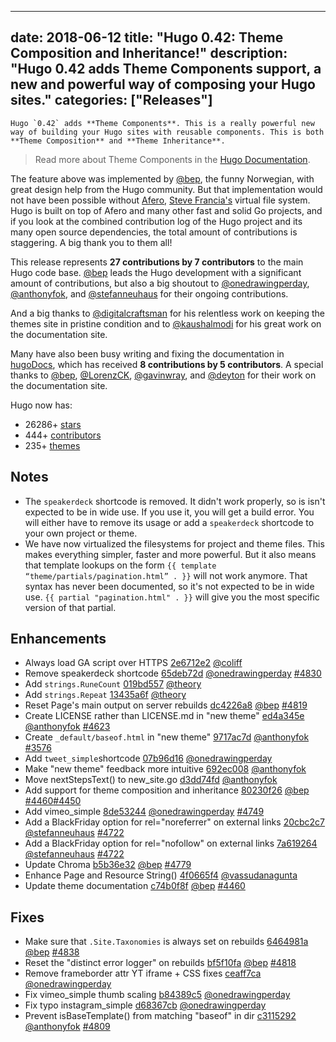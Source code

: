 
---
date: 2018-06-12
title: "Hugo 0.42: Theme Composition and Inheritance!"
description: "Hugo 0.42 adds Theme Components support, a new and powerful way of composing your Hugo sites."
categories: ["Releases"]
---

	Hugo `0.42` adds **Theme Components**. This is a really powerful new way of building your Hugo sites with reusable components. This is both **Theme Composition** and **Theme Inheritance**.

>Read more about Theme Components in the [Hugo Documentation](https://gohugo.io/hugo-modules/theme-components/).

The feature above was implemented by [@bep](https://github.com/bep), the funny Norwegian, with great design help from the Hugo community. But that implementation would not have been possible without [Afero](https://github.com/spf13/afero), [Steve Francia's](https://github.com/spf13) virtual file system. Hugo is built on top of Afero and many other fast and solid Go projects, and if you look at the combined contribution log of the Hugo project and its many open source dependencies, the total amount of contributions is staggering. A big thank you to them all!

This release represents **27 contributions by 7 contributors** to the main Hugo code base. [@bep](https://github.com/bep) leads the Hugo development with a significant amount of contributions, but also a big shoutout to [@onedrawingperday](https://github.com/onedrawingperday), [@anthonyfok](https://github.com/anthonyfok), and [@stefanneuhaus](https://github.com/stefanneuhaus) for their ongoing contributions.

And a big thanks to [@digitalcraftsman](https://github.com/digitalcraftsman) for his relentless work on keeping the themes site in pristine condition and to [@kaushalmodi](https://github.com/kaushalmodi) for his great work on the documentation site.

Many have also been busy writing and fixing the documentation in [hugoDocs](https://github.com/gohugoio/hugoDocs), 
which has received **8 contributions by 5 contributors**. A special thanks to [@bep](https://github.com/bep), [@LorenzCK](https://github.com/LorenzCK), [@gavinwray](https://github.com/gavinwray), and [@deyton](https://github.com/deyton) for their work on the documentation site.


Hugo now has:

* 26286+ [stars](https://github.com/gohugoio/hugo/stargazers)
* 444+ [contributors](https://github.com/gohugoio/hugo/graphs/contributors)
* 235+ [themes](http://themes.gohugo.io/)

## Notes
* The `speakerdeck` shortcode is removed. It didn't work properly, so is isn't expected to be in wide use. If you use it, you will get a build error. You will either have to remove its usage or add a `speakerdeck` shortcode to your own project or theme.
* We have now virtualized the filesystems for project and theme files. This makes everything simpler, faster and more powerful. But it also means that template lookups on the form `{{ template “theme/partials/pagination.html” . }}` will not work anymore. That syntax has never been documented, so it's not expected to be in wide use. `{{ partial "pagination.html" . }}` will give you the most specific version of that partial.

## Enhancements


* Always load GA script over HTTPS [2e6712e2](https://github.com/gohugoio/hugo/commit/2e6712e2814f333caa807888c1d8a9a5a3c03709) [@coliff](https://github.com/coliff) 
* Remove speakerdeck shortcode [65deb72d](https://github.com/gohugoio/hugo/commit/65deb72dc4c9299416cf2d9defddb96dba4101fd) [@onedrawingperday](https://github.com/onedrawingperday) [#4830](https://github.com/gohugoio/hugo/issues/4830)
* Add `strings.RuneCount` [019bd557](https://github.com/gohugoio/hugo/commit/019bd5576be87c9f06b6a928ede1a5e78677f7b3) [@theory](https://github.com/theory) 
* Add `strings.Repeat` [13435a6f](https://github.com/gohugoio/hugo/commit/13435a6f608306c5094fdcd72a1d9538727f91b2) [@theory](https://github.com/theory) 
* Reset Page's main output on server rebuilds [dc4226a8](https://github.com/gohugoio/hugo/commit/dc4226a8b27e03e31068fc945daab885d3819d04) [@bep](https://github.com/bep) [#4819](https://github.com/gohugoio/hugo/issues/4819)
* Create LICENSE rather than LICENSE.md in "new theme" [ed4a345e](https://github.com/gohugoio/hugo/commit/ed4a345efeaa19eef2c1c6360d22f75c24abc31a) [@anthonyfok](https://github.com/anthonyfok) [#4623](https://github.com/gohugoio/hugo/issues/4623)
* Create `_default/baseof.html` in "new theme" [9717ac7d](https://github.com/gohugoio/hugo/commit/9717ac7dce84d004afde4edb32ad81319c7dd8a7) [@anthonyfok](https://github.com/anthonyfok) [#3576](https://github.com/gohugoio/hugo/issues/3576)
* Add `tweet_simple`shortcode [07b96d16](https://github.com/gohugoio/hugo/commit/07b96d16e8679c40e289c9076ef4414ed6eb7f81) [@onedrawingperday](https://github.com/onedrawingperday) 
* Make "new theme" feedback more intuitive [692ec008](https://github.com/gohugoio/hugo/commit/692ec008726b570c9b30ac3391774cbb622730cb) [@anthonyfok](https://github.com/anthonyfok) 
* Move nextStepsText() to new_site.go [d3dd74fd](https://github.com/gohugoio/hugo/commit/d3dd74fd655c22f21e91e38edb1d377a1357e3be) [@anthonyfok](https://github.com/anthonyfok) 
* Add support for theme composition and inheritance [80230f26](https://github.com/gohugoio/hugo/commit/80230f26a3020ff33bac2bef01b2c0e314b89f86) [@bep](https://github.com/bep) [#4460](https://github.com/gohugoio/hugo/issues/4460)[#4450](https://github.com/gohugoio/hugo/issues/4450)
* Add vimeo_simple [8de53244](https://github.com/gohugoio/hugo/commit/8de53244799f0d2d0343056d348d810343cf7aa5) [@onedrawingperday](https://github.com/onedrawingperday) [#4749](https://github.com/gohugoio/hugo/issues/4749)
* Add a BlackFriday option for rel="noreferrer" on external links [20cbc2c7](https://github.com/gohugoio/hugo/commit/20cbc2c7856a9b07d45648d940276374db35e425) [@stefanneuhaus](https://github.com/stefanneuhaus) [#4722](https://github.com/gohugoio/hugo/issues/4722)
* Add a BlackFriday option for rel="nofollow" on external links [7a619264](https://github.com/gohugoio/hugo/commit/7a6192647a4b383cd539df2063388ea380371de6) [@stefanneuhaus](https://github.com/stefanneuhaus) [#4722](https://github.com/gohugoio/hugo/issues/4722)
* Update Chroma [b5b36e32](https://github.com/gohugoio/hugo/commit/b5b36e32008bc8ea779ae06bf249b537f6d5c336) [@bep](https://github.com/bep) [#4779](https://github.com/gohugoio/hugo/issues/4779)
* Enhance Page and Resource String() [4f0665f4](https://github.com/gohugoio/hugo/commit/4f0665f476e06e9707621c18f7422fdeb776e0d1) [@vassudanagunta](https://github.com/vassudanagunta) 
* Update theme documentation [c74b0f8f](https://github.com/gohugoio/hugo/commit/c74b0f8f9b30866e09efac8235cc5e0093ab3d50) [@bep](https://github.com/bep) [#4460](https://github.com/gohugoio/hugo/issues/4460)

## Fixes

* Make sure that `.Site.Taxonomies` is always set on rebuilds [6464981a](https://github.com/gohugoio/hugo/commit/6464981adb4d7d0f41e8e2c987342082982210a1) [@bep](https://github.com/bep) [#4838](https://github.com/gohugoio/hugo/issues/4838)
* Reset the "distinct error logger" on rebuilds [bf5f10fa](https://github.com/gohugoio/hugo/commit/bf5f10faa9fd445c4dd21839aa7d73cd2acbfb85) [@bep](https://github.com/bep) [#4818](https://github.com/gohugoio/hugo/issues/4818)
* Remove frameborder attr YT iframe + CSS fixes [ceaff7ca](https://github.com/gohugoio/hugo/commit/ceaff7cafc5357274e546984ae02a4cbdf305f81) [@onedrawingperday](https://github.com/onedrawingperday) 
* Fix vimeo_simple thumb scaling [b84389c5](https://github.com/gohugoio/hugo/commit/b84389c5e0e1ef15449b24d488bbbcbc41245c59) [@onedrawingperday](https://github.com/onedrawingperday) 
* Fix typo instagram_simple [d68367cb](https://github.com/gohugoio/hugo/commit/d68367cbe76cbc02adb5b778e8be98bed6319368) [@onedrawingperday](https://github.com/onedrawingperday) 
* Prevent isBaseTemplate() from matching "baseof" in dir [c3115292](https://github.com/gohugoio/hugo/commit/c3115292a7f2d2623cb45054a361e997ad9330c9) [@anthonyfok](https://github.com/anthonyfok) [#4809](https://github.com/gohugoio/hugo/issues/4809)





